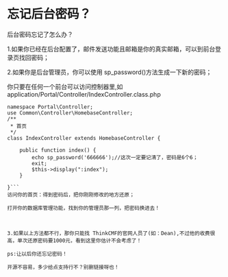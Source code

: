 # 忘记后台密码？

后台密码忘记了怎么办？

1.如果你已经在后台配置了，邮件发送功能且邮箱是你的真实邮箱，可以到前台登录页找回密码；

2.如果你是后台管理员，你可以使用 sp_password()方法生成一下新的密码；

你只要在任何一个前台可以访问控制器里,如application/Portal/Controller/IndexController.class.php

```php/*php*/
namespace Portal\Controller;
use Common\Controller\HomebaseController; 
/**
 * 首页
 */
class IndexController extends HomebaseController {
	
    public function index() {
        echo sp_password('666666');//这次一定要记清了，密码是6个6；
        exit;
    	$this->display(":index");
    }

}```
访问你的首页：得到密码后，把你刚刚修改的地方还原；

打开你的数据库管理功能，找到你的管理员那一列，把密码换进去！



3.如果以上方法都不行，那你只能找 ThinkCMF的官网人员了(如：Dean),不过他的收费很高，单次还原密码要1000元，看到这里你估计不会考虑了！

ps:让以后你还忘记密码！

开源不容易，多少给点支持行不？别删链接呀也！